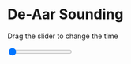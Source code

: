 <h1>De-Aar Sounding</h1>
<p>Drag the slider to change the time</p>

<div class="slidecontainer">
<input oninput='setImage(this)' class="slider" type="range" min="0" max="6" value="0" step="1" />
<img id='img'/>
</div>

<script>
var img = document.getElementById('img');
var img_array = ['/assets/images/skwt/skd_dea_wrfout_d01_2020-06-19_12:00:00.png',
'/assets/images/skwt/skd_dea_wrfout_d01_2020-06-19_18:00:00.png',
'/assets/images/skwt/skd_dea_wrfout_d01_2020-06-20_00:00:00.png',
'/assets/images/skwt/skd_dea_wrfout_d01_2020-06-20_06:00:00.png',
'/assets/images/skwt/skd_dea_wrfout_d01_2020-06-20_12:00:00.png',
'/assets/images/skwt/skd_dea_wrfout_d01_2020-06-20_18:00:00.png',];
function setImage(obj)
{
        var value = obj.value;
        img.src = img_array[value];

}
</script>
